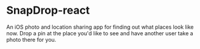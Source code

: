 # SnapDrop-react
An iOS photo and location sharing app for finding out what places look like now.
Drop a pin at the place you'd like to see and have another user take a photo there for you.
